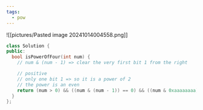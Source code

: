```yaml
---
tags:
  - pow
---
```

![[pictures/Pasted image 20241014004558.png]]


```c++
class Solution {
public:
  bool isPowerOfFour(int num) {
    // num & (num - 1) => clear the very first bit 1 from the right

    // positive
    // only one bit 1 => so it is a power of 2
    // the power is an even
    return (num > 0) && ((num & (num - 1)) == 0) && ((num & 0xaaaaaaaa) == 0);
  }
};
```
